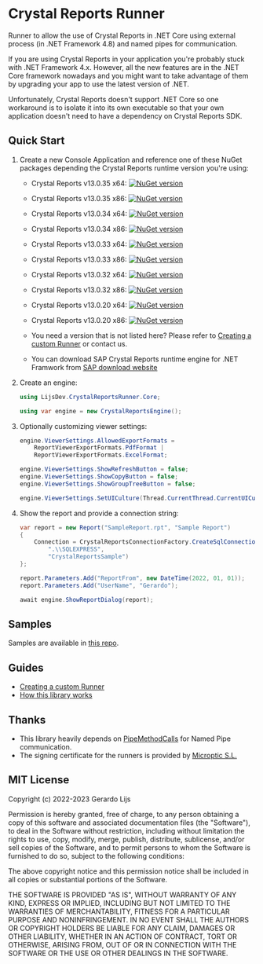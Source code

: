 # Crystal Reports Runner

Runner to allow the use of Crystal Reports in .NET Core using external process (in .NET Framework 4.8) and named pipes for communication.

If you are using Crystal Reports in your application you're probably stuck with .NET Framework 4.x. However, all the new features are in the .NET Core framework nowadays and you might want to take advantage of them by upgrading your app to use the latest version of .NET.

Unfortunately, Crystal Reports doesn't support .NET Core so one workaround is to isolate it into its own executable so that your own application doesn't need to have a dependency on Crystal Reports SDK. 

## Quick Start 

1. Create a new Console Application and reference one of these NuGet packages depending the Crystal Reports runtime version you're using:
   - Crystal Reports v13.0.35 x64: [![NuGet version](https://img.shields.io/nuget/v/LijsDev.CrystalReportsRunner.13.0.35.x64.svg?style=flat&label=nuget%3A%20LijsDev.CrystalReportsRunner.13.0.35.x64)](https://www.nuget.org/packages/LijsDev.CrystalReportsRunner.13.0.35.x64)
   - Crystal Reports v13.0.35 x86: [![NuGet version](https://img.shields.io/nuget/v/LijsDev.CrystalReportsRunner.13.0.35.x86.svg?style=flat&label=nuget%3A%20LijsDev.CrystalReportsRunner.13.0.35.x86)](https://www.nuget.org/packages/LijsDev.CrystalReportsRunner.13.0.35.x86)
   - Crystal Reports v13.0.34 x64: [![NuGet version](https://img.shields.io/nuget/v/LijsDev.CrystalReportsRunner.13.0.34.x64.svg?style=flat&label=nuget%3A%20LijsDev.CrystalReportsRunner.13.0.34.x64)](https://www.nuget.org/packages/LijsDev.CrystalReportsRunner.13.0.34.x64)
   - Crystal Reports v13.0.34 x86: [![NuGet version](https://img.shields.io/nuget/v/LijsDev.CrystalReportsRunner.13.0.34.x86.svg?style=flat&label=nuget%3A%20LijsDev.CrystalReportsRunner.13.0.34.x86)](https://www.nuget.org/packages/LijsDev.CrystalReportsRunner.13.0.34.x86)
   - Crystal Reports v13.0.33 x64: [![NuGet version](https://img.shields.io/nuget/v/LijsDev.CrystalReportsRunner.13.0.33.x64.svg?style=flat&label=nuget%3A%20LijsDev.CrystalReportsRunner.13.0.33.x64)](https://www.nuget.org/packages/LijsDev.CrystalReportsRunner.13.0.33.x64)
   - Crystal Reports v13.0.33 x86: [![NuGet version](https://img.shields.io/nuget/v/LijsDev.CrystalReportsRunner.13.0.33.x86.svg?style=flat&label=nuget%3A%20LijsDev.CrystalReportsRunner.13.0.33.x86)](https://www.nuget.org/packages/LijsDev.CrystalReportsRunner.13.0.33.x86)
   - Crystal Reports v13.0.32 x64: [![NuGet version](https://img.shields.io/nuget/v/LijsDev.CrystalReportsRunner.13.0.32.x64.svg?style=flat&label=nuget%3A%20LijsDev.CrystalReportsRunner.13.0.32.x64)](https://www.nuget.org/packages/LijsDev.CrystalReportsRunner.13.0.32.x64)
   - Crystal Reports v13.0.32 x86: [![NuGet version](https://img.shields.io/nuget/v/LijsDev.CrystalReportsRunner.13.0.32.x86.svg?style=flat&label=nuget%3A%20LijsDev.CrystalReportsRunner.13.0.32.x86)](https://www.nuget.org/packages/LijsDev.CrystalReportsRunner.13.0.32.x86)
   - Crystal Reports v13.0.20 x64: [![NuGet version](https://img.shields.io/nuget/v/LijsDev.CrystalReportsRunner.13.0.20.x64.svg?style=flat&label=nuget%3A%20LijsDev.CrystalReportsRunner.13.0.20.x64)](https://www.nuget.org/packages/LijsDev.CrystalReportsRunner.13.0.20.x64)
   - Crystal Reports v13.0.20 x86: [![NuGet version](https://img.shields.io/nuget/v/LijsDev.CrystalReportsRunner.13.0.20.x86.svg?style=flat&label=nuget%3A%20LijsDev.CrystalReportsRunner.13.0.20.x86)](https://www.nuget.org/packages/LijsDev.CrystalReportsRunner.13.0.20.x86)
   - You need a version that is not listed here? Please refer to [Creating a custom Runner](./docs/custom-runner.md) or contact us.
   
   - You can download SAP Crystal Reports runtime engine for .NET Framwork from [SAP download website](https://origin.softwaredownloads.sap.com/public/site/index.html)

2. Create an engine:

   ```csharp
   using LijsDev.CrystalReportsRunner.Core;
   
   using var engine = new CrystalReportsEngine();
   ```

3. Optionally customizing viewer settings:

   ```csharp
   engine.ViewerSettings.AllowedExportFormats =
       ReportViewerExportFormats.PdfFormat |
       ReportViewerExportFormats.ExcelFormat;
   
   engine.ViewerSettings.ShowRefreshButton = false;
   engine.ViewerSettings.ShowCopyButton = false;
   engine.ViewerSettings.ShowGroupTreeButton = false;
   
   engine.ViewerSettings.SetUICulture(Thread.CurrentThread.CurrentUICulture);
   ```

4. Show the report and provide a connection string:

   ```csharp
   var report = new Report("SampleReport.rpt", "Sample Report")
   {
       Connection = CrystalReportsConnectionFactory.CreateSqlConnection(
           ".\\SQLEXPRESS", 
           "CrystalReportsSample")
   };
   
   report.Parameters.Add("ReportFrom", new DateTime(2022, 01, 01));
   report.Parameters.Add("UserName", "Gerardo");
   
   await engine.ShowReportDialog(report);
   ```

## Samples

Samples are available in [this repo](https://github.com/gerardo-lijs/CrystalReportsRunner.Samples).

## Guides

- [Creating a custom Runner](./docs/custom-runner.md)
- [How this library works](./docs/how-this-library-works.md)

## Thanks

- This library heavily depends on [PipeMethodCalls](https://github.com/RandomEngy/PipeMethodCalls) for Named Pipe communication.
- The signing certificate for the runners is provided by [Microptic S.L.](https://www.micropticsl.com/)

## MIT License

Copyright (c) 2022-2023 Gerardo Lijs

Permission is hereby granted, free of charge, to any person obtaining a copy
of this software and associated documentation files (the "Software"), to deal
in the Software without restriction, including without limitation the rights
to use, copy, modify, merge, publish, distribute, sublicense, and/or sell
copies of the Software, and to permit persons to whom the Software is
furnished to do so, subject to the following conditions:

The above copyright notice and this permission notice shall be included in all
copies or substantial portions of the Software.

THE SOFTWARE IS PROVIDED "AS IS", WITHOUT WARRANTY OF ANY KIND, EXPRESS OR
IMPLIED, INCLUDING BUT NOT LIMITED TO THE WARRANTIES OF MERCHANTABILITY,
FITNESS FOR A PARTICULAR PURPOSE AND NONINFRINGEMENT. IN NO EVENT SHALL THE
AUTHORS OR COPYRIGHT HOLDERS BE LIABLE FOR ANY CLAIM, DAMAGES OR OTHER
LIABILITY, WHETHER IN AN ACTION OF CONTRACT, TORT OR OTHERWISE, ARISING FROM,
OUT OF OR IN CONNECTION WITH THE SOFTWARE OR THE USE OR OTHER DEALINGS IN THE
SOFTWARE.
